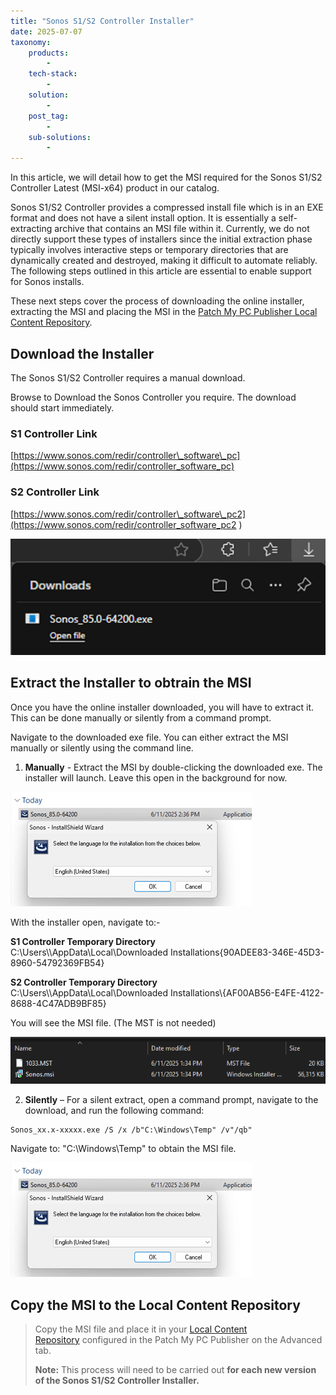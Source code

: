 ```yaml
---
title: "Sonos S1/S2 Controller Installer"
date: 2025-07-07
taxonomy:
    products:
        - 
    tech-stack:
        - 
    solution:
        - 
    post_tag:
        - 
    sub-solutions:
        - 
---
```


In this article, we will detail how to get the MSI required for the Sonos S1/S2 Controller Latest (MSI-x64) product in our catalog.

Sonos S1/S2 Controller provides a compressed install file which is in an EXE format and does not have a silent install option. It is essentially a self-extracting archive that contains an MSI file within it. Currently, we do not directly support these types of installers since the initial extraction phase typically involves interactive steps or temporary directories that are dynamically created and destroyed, making it difficult to automate reliably. The following steps outlined in this article are essential to enable support for Sonos installs.

These next steps cover the process of downloading the online installer, extracting the MSI and placing the MSI in the [Patch My PC Publisher Local Content Repository](https://patchmypc.com/local-content-repository-for-licensed-applications-that-require-manual-download).

## Download the Installer

The Sonos S1/S2 Controller requires a manual download.

Browse to Download the Sonos Controller you require. The download should start immediately.

### S1 Controller Link

[https://www.sonos.com/redir/controller\_software\_pc](https://www.sonos.com/redir/controller_software_pc)

### S2 Controller Link

[https://www.sonos.com/redir/controller\_software\_pc2](https://www.sonos.com/redir/controller_software_pc2 )

![](/_images/image-11.png)

## Extract the Installer to obtrain the MSI

Once you have the online installer downloaded, you will have to extract it. This can be done manually or silently from a command prompt.

Navigate to the downloaded exe file. You can either extract the MSI manually or silently using the command line.

1. **Manually** - Extract the MSI by double-clicking the downloaded exe. The installer will launch. Leave this open in the background for now.

![](/_images/image-13.png)

With the installer open, navigate to:-

  
**S1 Controller Temporary Directory**  
C:\\Users\\<UserName>\\AppData\\Local\\Downloaded Installations{90ADEE83-346E-45D3-8960-54792369FB54}  
  
****S2 Controller Temporary Directory****  
C:\\Users\\<UserName>\\AppData\\Local\\Downloaded Installations\\{AF00AB56-E4FE-4122-8688-4C47ADB9BF85}

You will see the MSI file. (The MST is not needed)

![](/_images/image-12.png)

2. **Silently** – For a silent extract, open a command prompt, navigate to the download, and run the following command:

```
Sonos_xx.x-xxxxx.exe /S /x /b"C:\Windows\Temp" /v"/qb"
```

Navigate to: "C:\\Windows\\Temp" to obtain the MSI file.

![](/_images/image-13.png)

## Copy the MSI to the Local Content Repository

> Copy the MSI file and place it in your [Local Content Repository](https://patchmypc.com/local-content-repository-for-licensed-applications-that-require-manual-download) configured in the Patch My PC Publisher on the Advanced tab.
> 
> **Note:** This process will need to be carried out **for each new version of the Sonos S1/S2 Controller Installer.**
